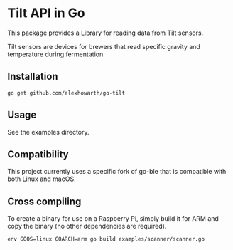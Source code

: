 # Tilt API in Go

This package provides a Library for reading data from Tilt sensors.

Tilt sensors are devices for brewers that read specific gravity and temperature during fermentation.

## Installation

~~~~
go get github.com/alexhowarth/go-tilt
~~~~

## Usage

See the examples directory.

## Compatibility

This project currently uses a specific fork of go-ble that is compatible with both Linux and macOS.

## Cross compiling

To create a binary for use on a Raspberry Pi, simply build it for ARM and copy the binary (no other dependencies are required).

~~~~
env GOOS=linux GOARCH=arm go build examples/scanner/scanner.go
~~~~
